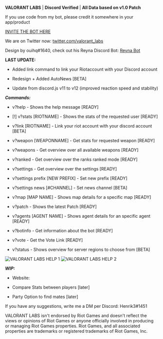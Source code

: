 **VALORANT LABS** | **Discord Verified** | **All Data based on v1.0 Patch** 

If you use code from my bot, please credit it somewhere in your app/product

[INVITE THE BOT HERE](https://top.gg/bot/702201518329430117)

We are on Twitter now: [twitter.com/valorant_labs](https://www.twitter.com/valorant_labs)

Design by ouihq#1640, check out his Reyna Discord Bot: [Reyna Bot](https://discord.com/oauth2/authorize?client_id=717337318222069842&permissions=388289&scope=bot)


**LAST UPDATE:**

- Added link command to link your Riotaccount with your Discord account 

- Redesign + Added AutoNews [BETA]

- Update from discord.js v11 to v12 (improved reaction speed and stability)


***Commands:***

- v?help - Shows the help message [READY]

- [!] v?stats [RIOTNAME] - Shows the stats of the requested user [READY] 

- v?link [RIOTNAME] - Link your riot account with your discord account [BETA]

- v?weapon [WEAPONNAME] - Get stats for requested weapon [READY]

- v?weapons - Get overview over all available weapons [READY]

- v?ranked - Get overview over the ranks ranked mode [READY]

- v?settings - Get overview over the settings [READY]

- v?settings prefix [NEW PREFIX] - Set new prefix [READY]

- v?settings news [#CHANNEL] - Set news channel [BETA]

- v?map [MAP NAME] - Shows map details for a specific map [READY]

- v?patch - Shows the latest Patch [READY]

- v?agents [AGENT NAME] - Shows agent details for an specific agent [READY]

- v?botinfo - Get information about the bot [READY]

- v?vote - Get the Vote Link [READY]

- v?status - Shows overview for server regions to choose from [BETA]

 <img src="https://cdn.discordapp.com/attachments/716941140825210881/718496044471812146/valorant-help.png" alt="VALORANT LABS HELP 1">
 <img src="https://cdn.discordapp.com/attachments/702435906757328897/720969867704008795/valorant-help2.png" alt="VALORANT LABS HELP 2">
 
 
***WIP:***

- Website: 

- Compare Stats between players [later]

- Party Option to find mates [later]

If you have any suggestions, write me a DM per Discord: Henrik3#1451

VALORANT LABS isn't endorsed by Riot Games and doesn't reflect the views or opinions of Riot Games or anyone officially involved in producing or managing Riot Games properties. Riot Games, and all associated properties are trademarks or registered trademarks of Riot Games, Inc.

